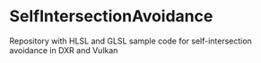# SelfIntersectionAvoidance
Repository with HLSL and GLSL sample code for self-intersection avoidance in DXR and Vulkan
